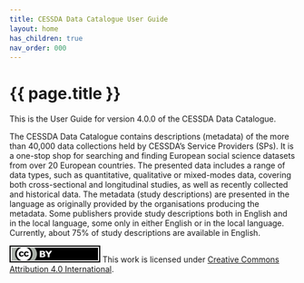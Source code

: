 ```yaml
---
title: CESSDA Data Catalogue User Guide
layout: home
has_children: true
nav_order: 000
---
```


# {{ page.title }}

This is the User Guide for version 4.0.0 of the CESSDA Data Catalogue.

The CESSDA Data Catalogue contains descriptions (metadata) of the more than 40,000 data collections
held by CESSDA’s Service Providers (SPs).
It is a one-stop shop for searching and finding European social science datasets from over
20 European countries. The presented data includes a range of data types,
such as quantitative, qualitative or mixed-modes data, covering both cross-sectional
and longitudinal studies, as well as recently collected and historical data.
The metadata (study descriptions) are presented in the language as originally
provided by the organisations producing the metadata. Some publishers provide
study descriptions both in English and in the local language, some only in either
English or in the local language. Currently, about 75% of study descriptions
are available in English.

![CC-BY-4.0](images/cc-by.svg "CC-BY-4.0")
This work is licensed under [Creative Commons Attribution 4.0 International](https://creativecommons.org/licenses/by/4.0/).
